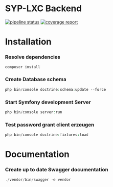 SYP-LXC Backend
========================

[![pipeline status](https://git.janrtr.de/syp-lxc/Backend/badges/master/pipeline.svg)](https://git.janrtr.de/syp-lxc/Backend/commits/master)
[![coverage report](https://git.janrtr.de/syp-lxc/Backend/badges/master/coverage.svg)](https://git.janrtr.de/syp-lxc/Backend/commits/master)
# Installation

### Resolve dependencies

```
composer install
```

### Create Database schema

```php
php bin/console doctrine:schema:update --force
```

### Start Symfony development Server

```php
php bin/console server:run
```

### Test password grant client erzeugen
```php
php bin/console doctrine:fixtures:load     
```

# Documentation
### Create up to date Swagger documentation
```php
./vendor/bin/swagger -e vendor   
```

